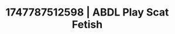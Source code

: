 ---
categories:
- Sex Olympics
- Dominant softness
- Latina
- Non-binary beauty
- Flirty smirk
image: /assets/images/1747787512598.jpg
layout: post
seo:
  description: Featured content with high-quality ABDL Play, Scat Fetish. HD images
    available.
  keywords: ABDL Play, Scat Fetish
  og_image: /assets/images/1747787512598.jpg
  schema_type: VisualArtwork
tags:
- ABDL Play
- '#1747787512598'
- Scat Fetish
title: 1747787512598 | ABDL Play Scat Fetish
---
